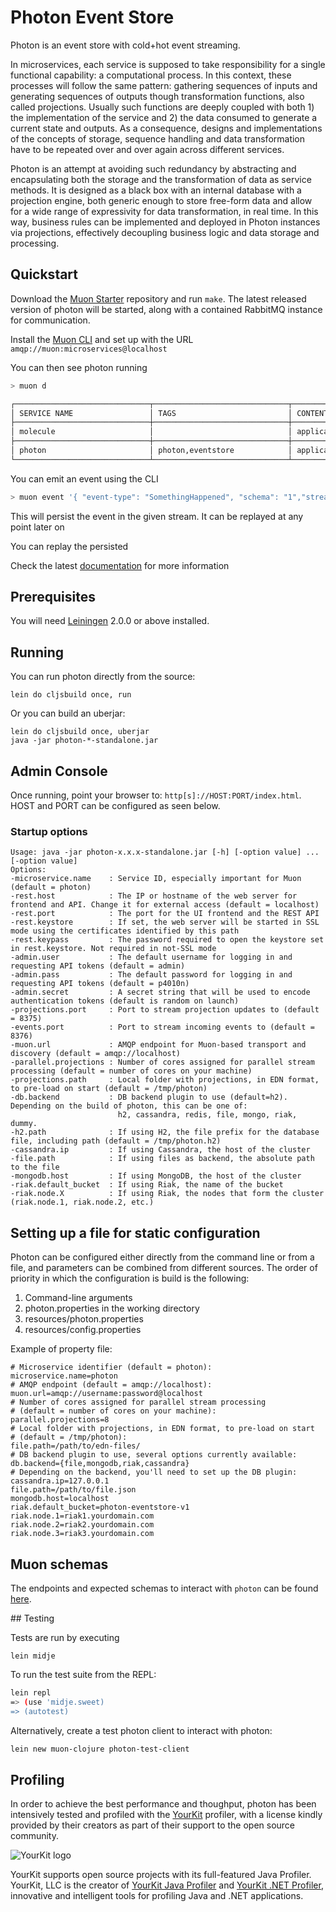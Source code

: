 # Photon Event Store

Photon is an event store with cold+hot event streaming.

In microservices, each service is supposed to take responsibility for a single functional capability: a computational process. In this context, these processes will follow the same pattern: gathering sequences of inputs and generating sequences of outputs though transformation functions, also called projections. Usually such functions are deeply coupled with both 1) the implementation of the service and 2) the data consumed to generate a current state and outputs. As a consequence, designs and implementations of the concepts of storage, sequence handling and data transformation have to be repeated over and over again across different services.

Photon is an attempt at avoiding such redundancy by abstracting and encapsulating both the storage and the transformation of data as service methods. It is designed as a black box with an internal database with a projection engine, both generic enough to store free-form data and allow for a wide range of expressivity for data transformation, in real time. In this way, business rules can be implemented and deployed in Photon instances via projections, effectively decoupling business logic and data storage and processing.

## Quickstart

Download the [Muon Starter](https://github.com/muoncore/muon-starter) repository and run `make`. The latest released version 
of photon will be started, along with a contained RabbitMQ instance for communication.

Install the [Muon CLI](https://github.com/muoncore/muon-cli) and set up with the URL `amqp://muon:microservices@localhost`

You can then see photon running

```bash
> muon d

┌──────────────────────────────┬──────────────────────────────┬──────────────────────────────┐
│ SERVICE NAME                 │ TAGS                         │ CONTENT/TYPE                 │
├──────────────────────────────┼──────────────────────────────┼──────────────────────────────┤
│ molecule                     │                              │ application/json             │
├──────────────────────────────┼──────────────────────────────┼──────────────────────────────┤
│ photon                       │ photon,eventstore            │ application/json             │
└──────────────────────────────┴──────────────────────────────┴──────────────────────────────┘
```

You can emit an event using the CLI

```bash
> muon event '{ "event-type": "SomethingHappened", "schema": "1","stream-name": "something","payload": {"message": "Hi there!"}}'
```

This will persist the event in the given stream. It can be replayed at any point later on

You can replay the persisted

Check the latest [documentation](http://muoncore.io) for more information

## Prerequisites

You will need [Leiningen][] 2.0.0 or above installed.

[leiningen]: https://github.com/technomancy/leiningen

## Running

You can run photon directly from the source:

```
lein do cljsbuild once, run
```

Or you can build an uberjar:

```
lein do cljsbuild once, uberjar
java -jar photon-*-standalone.jar
```

## Admin Console

Once running, point your browser to: `http[s]://HOST:PORT/index.html`. HOST and PORT can be configured as seen below.

### Startup options

```
Usage: java -jar photon-x.x.x-standalone.jar [-h] [-option value] ... [-option value]
Options:
-microservice.name    : Service ID, especially important for Muon (default = photon)
-rest.host            : The IP or hostname of the web server for frontend and API. Change it for external access (default = localhost)
-rest.port            : The port for the UI frontend and the REST API
-rest.keystore        : If set, the web server will be started in SSL mode using the certificates identified by this path
-rest.keypass         : The password required to open the keystore set in rest.keystore. Not required in not-SSL mode
-admin.user           : The default username for logging in and requesting API tokens (default = admin)
-admin.pass           : The default password for logging in and requesting API tokens (default = p4010n)
-admin.secret         : A secret string that will be used to encode authentication tokens (default is random on launch)
-projections.port     : Port to stream projection updates to (default = 8375)
-events.port          : Port to stream incoming events to (default = 8376)
-muon.url             : AMQP endpoint for Muon-based transport and discovery (default = amqp://localhost)
-parallel.projections : Number of cores assigned for parallel stream processing (default = number of cores on your machine)
-projections.path     : Local folder with projections, in EDN format, to pre-load on start (default = /tmp/photon)
-db.backend           : DB backend plugin to use (default=h2). Depending on the build of photon, this can be one of:
                        h2, cassandra, redis, file, mongo, riak, dummy.
-h2.path              : If using H2, the file prefix for the database file, including path (default = /tmp/photon.h2)
-cassandra.ip         : If using Cassandra, the host of the cluster
-file.path            : If using files as backend, the absolute path to the file
-mongodb.host         : If using MongoDB, the host of the cluster
-riak.default_bucket  : If using Riak, the name of the bucket
-riak.node.X          : If using Riak, the nodes that form the cluster (riak.node.1, riak.node.2, etc.)
```

## Setting up a file for static configuration

Photon can be configured either directly from the command line or from a file, and parameters can be combined from different sources. The order of priority in which the configuration is build is the following:

1. Command-line arguments
2. photon.properties in the working directory
3. resources/photon.properties
4. resources/config.properties

Example of property file:

```
# Microservice identifier (default = photon):
microservice.name=photon
# AMQP endpoint (default = amqp://localhost):
muon.url=amqp://username:password@localhost
# Number of cores assigned for parallel stream processing
# (default = number of cores on your machine):
parallel.projections=8
# Local folder with projections, in EDN format, to pre-load on start
# (default = /tmp/photon):
file.path=/path/to/edn-files/
# DB backend plugin to use, several options currently available:
db.backend={file,mongodb,riak,cassandra}
# Depending on the backend, you'll need to set up the DB plugin:
cassandra.ip=127.0.0.1
file.path=/path/to/file.json
mongodb.host=localhost
riak.default_bucket=photon-eventstore-v1
riak.node.1=riak1.yourdomain.com
riak.node.2=riak2.yourdomain.com
riak.node.3=riak3.yourdomain.com
```

## Muon schemas

The endpoints and expected schemas to interact with `photon` can be found [here](docs/schemas.md).

## Testing

Tests are run by executing

```
lein midje
```

To run the test suite from the REPL:

```bash
lein repl
=> (use 'midje.sweet)
=> (autotest)
```

Alternatively, create a test photon client to interact with photon:

```bash
lein new muon-clojure photon-test-client
```

## Profiling

In order to achieve the best performance and thoughput, photon has been intensively tested and profiled with the [YourKit](https://www.yourkit.com) profiler, with a license kindly provided by their creators as part of their support to the open source community.

![YourKit logo](https://www.yourkit.com/images/yklogo.png)

YourKit supports open source projects with its full-featured Java Profiler.
YourKit, LLC is the creator of <a href="https://www.yourkit.com/java/profiler/index.jsp">YourKit Java Profiler</a>
and <a href="https://www.yourkit.com/.net/profiler/index.jsp">YourKit .NET Profiler</a>,
innovative and intelligent tools for profiling Java and .NET applications.
